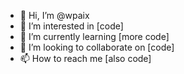 - 👋 Hi, I’m @wpaix
- 👀 I’m interested in [code]
- 🌱 I’m currently learning [more code]
- 💞️ I’m looking to collaborate on [code]
- 📫 How to reach me [also code]

<!---
wpaix/wpaix is a ✨ special ✨ repository because its `README.md` (this file) appears on your GitHub profile.
You can click the Preview link to take a look at your changes.
--->
